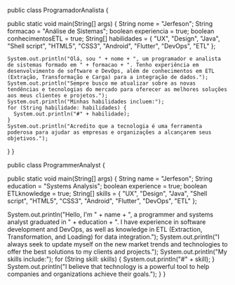 
<html lang="pt-br">

public class ProgramadorAnalista {

  public static void main(String[] args) {
    String nome = "Jerfeson";
    String formacao = "Análise de Sistemas";
    boolean experiencia = true;
    boolean conhecimentosETL = true;
    String[] habilidades = {
      "UX",
      "Design",
      "Java",
      "Shell script",
      "HTML5",
      "CSS3",
      "Android",
      "Flutter",
      "DevOps",
      "ETL"
    };

    System.out.println("Olá, sou " + nome + ", um programador e analista de sistemas formado em " + formacao + ". Tenho experiência em desenvolvimento de software e DevOps, além de conhecimentos em ETL (Extração, Transformação e Carga) para a integração de dados.");
    System.out.println("Sempre busco me atualizar sobre as novas tendências e tecnologias do mercado para oferecer as melhores soluções aos meus clientes e projetos.");
    System.out.println("Minhas habilidades incluem:");
    for (String habilidade: habilidades) {
      System.out.println("#" + habilidade);
    }
    System.out.println("Acredito que a tecnologia é uma ferramenta poderosa para ajudar as empresas e organizações a alcançarem seus objetivos.");
  }
}


<html lang="en-US">
public class ProgrammerAnalyst {

public static void main(String[] args) {
String name = "Jerfeson";
String education = "Systems Analysis";
boolean experience = true;
boolean ETLknowledge = true;
String[] skills = {
"UX",
"Design",
"Java",
"Shell script",
"HTML5",
"CSS3",
"Android",
"Flutter",
"DevOps",
"ETL"
};

System.out.println("Hello, I'm " + name + ", a programmer and systems analyst graduated in " + education + ". I have experience in software development and DevOps, as well as knowledge in ETL (Extraction, Transformation, and Loading) for data integration.");
System.out.println("I always seek to update myself on the new market trends and technologies to offer the best solutions to my clients and projects.");
System.out.println("My skills include:");
for (String skill: skills) {
  System.out.println("#" + skill);
}
System.out.println("I believe that technology is a powerful tool to help companies and organizations achieve their goals.");
}
}
